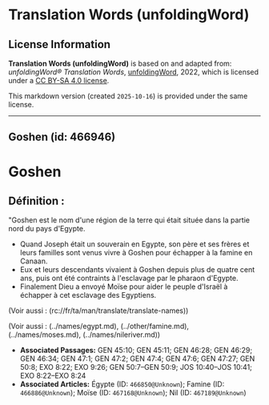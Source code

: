 # Translation Words (unfoldingWord)

## License Information

**Translation Words (unfoldingWord)** is based on and adapted from: _unfoldingWord® Translation Words_, [unfoldingWord](https://unfoldingword.org/utw), 2022, which is licensed under a [CC BY-SA 4.0 license](https://creativecommons.org/licenses/by-sa/4.0/legalcode.en).

This markdown version (created `2025-10-16`) is provided under the same license.



--------------------------------

## Goshen (id: 466946)

Goshen
======

Définition :
------------

"Goshen est le nom d'une région de la terre qui était située dans la partie nord du pays d'Egypte.

* Quand Joseph était un souverain en Egypte, son père et ses frères et leurs familles sont venus vivre à Goshen pour échapper à la famine en Canaan.
* Eux et leurs descendants vivaient à Goshen depuis plus de quatre cent ans, puis ont été contraints à l'esclavage par le pharaon d'Egypte.
* Finalement Dieu a envoyé Moïse pour aider le peuple d'Israël à échapper à cet esclavage des Egyptiens.

(Voir aussi : (rc://fr/ta/man/translate/translate\-names))

(Voir aussi : (../names/egypt.md), (../other/famine.md), (../names/moses.md), (../names/nileriver.md))

* **Associated Passages:** GEN 45:10; GEN 45:11; GEN 46:28; GEN 46:29; GEN 46:34; GEN 47:1; GEN 47:2; GEN 47:4; GEN 47:6; GEN 47:27; GEN 50:8; EXO 8:22; EXO 9:26; GEN 50:7–GEN 50:9; JOS 10:40–JOS 10:41; EXO 8:22–EXO 8:24
* **Associated Articles:** Égypte (ID: `466850@Unknown`); Famine (ID: `466886@Unknown`); Moïse (ID: `467168@Unknown`); Nil (ID: `467189@Unknown`)

